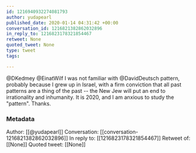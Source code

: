 ```yaml
---
id: 1216940932274081793
author: yudapearl
published_date: 2020-01-14 04:31:42 +00:00
conversation_id: 1216821382862032896
in_reply_to: 1216823178321854467
retweet: None
quoted_tweet: None
type: tweet
tags:

---
```


@DKedmey @EinatWilf I was not familiar with  @DavidDeutsch pattern, probably because I grew up in Israel, with a firm conviction that all past patterns are a thing of the past -- the New Jew will put an end to irrationality and inhumanity. It is 2020, and I am anxious to study the "pattern". Thanks.

### Metadata

Author: [[@yudapearl]]
Conversation: [[conversation-1216821382862032896]]
In reply to: [[1216823178321854467]]
Retweet of: [[None]]
Quoted tweet: [[None]]
